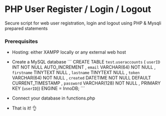 # PHP User Register / Login / Logout
Secure script for web user registration, login and logout using PHP & Mysqli prepared statements

### Prerequisites
- Hosting: either XAMPP locally or any external web host

- Create a MySQL database
´´´
CREATE TABLE `test`.`useraccounts` ( `userID` INT NOT NULL AUTO_INCREMENT , `email` VARCHAR(64) NOT NULL , `firstname` TINYTEXT NULL , `lastname` TINYTEXT NULL , `token` VARCHAR(64) NOT NULL , `created` DATETIME NOT NULL DEFAULT CURRENT_TIMESTAMP , `password` VARCHAR(128) NOT NULL , PRIMARY KEY (`userID`)) ENGINE = InnoDB;
´´´

- Connect your database in functions.php 

- That is it! 👌
